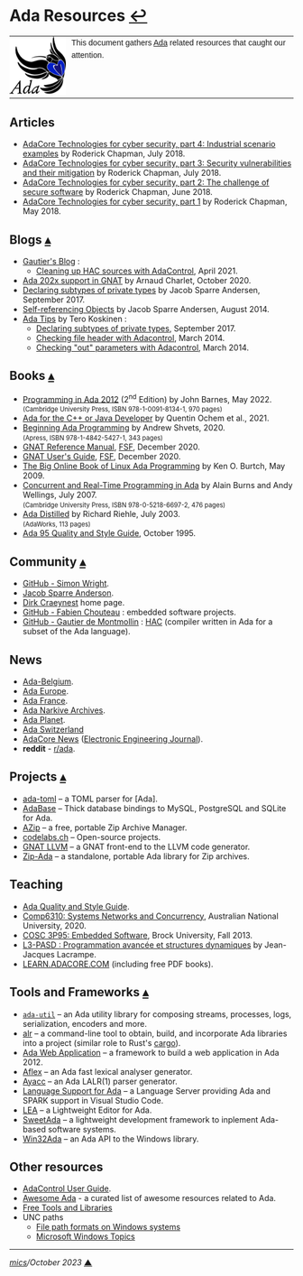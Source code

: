 # <span id="top">Ada Resources</span> <span style="size:25%;"><a href="README.md">↩</a></span>

<table style="font-family:Helvetica,Arial;line-height:1.6;">
  <tr>
  <td style="border:0;padding:0 10px 0 0;min-width:100px;"><a href="https://www.adacore.com/" rel="external"><img style="border:0;" src="./docs/images/adamascot.png" width="100" alt="Ada project"/></a></td>
  <td style="border:0;padding:0;vertical-align:text-top;">This document gathers <a href="https://www.adacore.com/" rel="external">Ada</a> related resources that caught our attention.
  </td>
  </tr>
</table>

## <span id="articles">Articles</span>

- [AdaCore Technologies for cyber security, part 4: Industrial scenario examples][article_chapman4] by Roderick Chapman, July 2018.
- [AdaCore Technologies for cyber security, part 3: Security vulnerabilities and their mitigation][article_chapman3] by Roderick Chapman, July 2018.
- [AdaCore Technologies for cyber security, part 2: The challenge of secure software][article_chapman2] by Roderick Chapman, June 2018.
- [AdaCore Technologies for cyber security, part 1][article_chapman1] by Roderick Chapman, May 2018.

## <span id="blogs">Blogs</span> [**&#x25B4;**](#top)

- [Gautier's Blog](https://gautiersblog.blogspot.com/search/label/Ada) :
  - [Cleaning up HAC sources with AdaControl](https://gautiersblog.blogspot.com/2021/04/cleaning-up-hac-sources-with-adacontrol.html), April 2021.
- [Ada 202x support in GNAT](https://blog.adacore.com/ada-202x-support-in-gnat) by Arnaud Charlet, October 2020.
- [Declaring subtypes of private types](https://ada.tips/declaring-subtypes-of-private-types.html) by Jacob Sparre Andersen, September 2017.
- [Self-referencing Objects](https://ada.tips/self-referencing-objects.html) by Jacob Sparre Andersen, August 2014.
- [Ada Tips](https://ada.tips/) by Tero Koskinen :
  - [Declaring subtypes of private types](https://ada.tips/declaring-subtypes-of-private-types.html), September 2017.
  - [Checking file header with Adacontrol](https://ada.tips/checking-file-header-with-adacontrol.html), March 2014.
  - [Checking "out" parameters with Adacontrol](https://ada.tips/checking-out-parameters-with-adacontrol.html), March 2014.

## <span id="books">Books</span> [**&#x25B4;**](#top)

- [Programming in Ada 2012][book_barnes_2nd] (2<sup>nd</sup> Edition) by John Barnes, May 2022.<br/><span style="font-size:80%;">(Cambridge University Press, ISBN 978-1-0091-8134-1, 970 pages)</span>
- [Ada for the C++ or Java Developer][book_ochem] by Quentin Ochem et al., 2021.
- [Beginning Ada Programming][book_shvets] by Andrew Shvets, 2020.<br/><span style="font-size:80%;">(Apress, ISBN 978-1-4842-5427-1, 343 pages)</span>
- [GNAT Reference Manual](https://gcc.gnu.org/onlinedocs/), [FSF](https://www.fsf.org/), December 2020.
- [GNAT User's Guide](https://gcc.gnu.org/onlinedocs/), [FSF](https://www.fsf.org/), December 2020.
- [The Big Online Book of Linux Ada Programming][book_burtch] by Ken O. Burtch, May 2009.
- [Concurrent and Real-Time Programming in Ada][book_burns] by Alain Burns and Andy Wellings, July 2007.<br/><span style="font-size:80%;">(Cambridge University Press, ISBN 978-0-5218-6697-2, 476 pages)</span>
- [Ada Distilled][book_riehle] by Richard Riehle, July 2003.<br/><span style="font-size:80%;">(AdaWorks, 113 pages)
- [Ada 95 Quality and Style Guide][book_adaic], October 1995.
<!--
 [Programming in Ada 2012][book_barnes] by John Barnes, 2012.<br/><span style="font-size:80%;">(Cambridge University Press, ISBN 978-1-1074-2481-4, 970 pages)</span>
 -->

## <span id="community">Community</span> [**&#x25B4;**](#top)

- [GitHub - Simon Wright](https://github.com/simonjwright).
- [Jacob Sparre Anderson](http://www.jacob-sparre.dk/).
- [Dirk Craeynest](https://people.cs.kuleuven.be/~dirk.craeynest/) home page.
- [GitHub - Fabien Chouteau](https://github.com/Fabien-Chouteau) : embedded software projects.
- [GitHub - Gautier de Montmollin](https://github.com/zertovitch) : [HAC](https://hacadacompiler.sourceforge.io/) (compiler written in Ada for a subset of the Ada language).

## <span id="news">News</span>

- [Ada-Belgium](https://people.cs.kuleuven.be/~dirk.craeynest/ada-belgium/).
- [Ada Europe](http://www.ada-europe.org/).
- [Ada France](https://www.ada-france.org/).
- [Ada Narkive Archives](https://comp.lang.ada.narkive.com/).
- [Ada Planet](https://www.laeran.pl/adaplanet/i/).
- [Ada Switzerland](https://www.ada-switzerland.ch/)
- [AdaCore News](https://www.eejournal.com/?s=AdaCore) ([Electronic Engineering Journal](https://www.eejournal.com/)).
- **reddit** - [r/ada](https://www.reddit.com/r/ada/).

## <span id="projects">Projects</span> [**&#x25B4;**](#top)

- [ada-toml](https://github.com/pmderodat/ada-toml) &ndash; a TOML parser for [Ada].
- [AdaBase](https://github.com/jrmarino/AdaBase) &ndash; Thick database bindings to MySQL, PostgreSQL and SQLite for Ada.
- [AZip](https://github.com/zertovitch/azip) &ndash; a free, portable Zip Archive Manager.
- [codelabs.ch](https://git.codelabs.ch/) &ndash; Open-source projects.
- [GNAT LLVM][project_gnat_llvm] &ndash; a GNAT front-end to the LLVM code generator.
- [Zip-Ada][project_zip_ada] &ndash; a standalone, portable Ada library for Zip archives.

## <span id="teaching">Teaching</span>

- [Ada Quality and Style Guide](https://en.wikibooks.org/wiki/Ada_Style_Guide).
- [Comp6310: Systems Networks and Concurrency](https://cs.anu.edu.au/courses/comp6310/), Australian National University, 2020.
- [COSC 3P95: Embedded Software](https://www.cosc.brocku.ca/Offerings/3P95/), Brock University, Fall 2013.
- [L3-PASD : Programmation avancée et structures dynamiques][course_lacrampe] by Jean-Jacques Lacrampe.
- [LEARN.ADACORE.COM](https://learn.adacore.com/) (including free PDF books).

## <span id="tools">Tools and Frameworks</span> [**&#x25B4;**](#top)

- [`ada-util`](https://github.com/stcarrez/ada-util) &ndash; an Ada utility library for composing streams, processes, logs, serialization, encoders and more.
- [alr][tool_alire] &ndash; a command-line tool  to obtain, build, and incorporate Ada libraries into a project (similar role to Rust's [cargo](https://doc.rust-lang.org/cargo/commands/cargo.html)).
- [Ada Web Application](https://github.com/stcarrez/ada-awa) &ndash; a framework to build a web application in Ada 2012.
- [Aflex](https://github.com/Ada-France/aflex) &ndash; an Ada fast lexical analyser generator.
- [Ayacc](https://github.com/Ada-France/ayacc#ayacc) &ndash; an Ada LALR(1) parser generator.
- [Language Support for Ada](https://marketplace.visualstudio.com/items?itemName=AdaCore.ada) &ndash; a Language Server providing Ada and SPARK support in Visual Studio Code.
- [LEA][tool_lea] &ndash; a Lightweight Editor for Ada.
- [SweetAda](https://www.sweetada.org/) &ndash; a lightweight development framework to inplement Ada-based software systems.
- [Win32Ada](https://github.com/AdaCore/win32ada) &ndash; an Ada API to the Windows library.

## <span id="others">Other resources</span>

- [AdaControl User Guide](https://www.adalog.fr/compo/adacontrol_ug.html).
- [Awesome Ada](https://github.com/ohenley/awesome-ada) - a curated list of awesome resources related to Ada.
- [Free Tools and Libraries](https://www.adaic.org/ada-resources/tools-libraries/)
- UNC paths
  - [File path formats on Windows systems](https://learn.microsoft.com/en-us/dotnet/standard/io/file-path-formats)
  - [Microsoft Windows Topics](hhttps://docs.adacore.com/gnat_ugn-docs/html/gnat_ugn/gnat_ugn/platform_specific_information.html#using-a-network-installation-of-gnats)

***

*[mics](https://lampwww.epfl.ch/~michelou/)/October 2023* [**&#9650;**](#top)
<span id="bottom">&nbsp;</span>

<!-- link refs -->

[article_chapman1]: http://www.embeddedcomputing.com/technology/security/software-security/adacore-technologies-for-cyber-security-part-1
[article_chapman2]: http://www.embeddedcomputing.com/technology/software-and-os/adacore-technologies-for-cyber-security-part-2-the-challenge-of-secure-software
[article_chapman3]: https://www.embeddedcomputing.com/technology/software-and-os/adacore-technologies-for-cyber-security-part-3-languages-tools-and-technologies
[article_chapman4]: https://www.embeddedcomputing.com/technology/software-and-os/adacore-technologies-for-cyber-security-part-4-industrial-scenario-examples
[book_adaic]: https://www.adaic.org/resources/add_content/docs/95style/html/cover.html
[book_barnes]: https://www.cambridge.org/gb/academic/subjects/computer-science/software-engineering-and-development/programming-ada-2012
[book_barnes_2nd]: https://www.cambridge.org/ch/academic/subjects/computer-science/software-engineering-and-development/programming-ada-2012-preview-ada-2022-2nd-edition?format=PB
[book_burtch]: http://www.pegasoft.ca/resources/boblap/book.html
[book_burns]: https://www.cambridge.org/gb/academic/subjects/computer-science/programming-languages-and-applied-logic/concurrent-and-real-time-programming-ada
[book_lrm]: https://www.ada-europe.org/resources/online/
[book_ochem]: https://learn.adacore.com/courses/Ada_For_The_CPP_Java_Developer/
[book_riehle]: http://www.adapower.com/pdfs/
[book_shvets]: https://www.apress.com/gp/book/9781484254271
[course_lacrampe]: http://jeanjacques.lacrampe.free.fr/webada/l3-pasd/
[project_gnat_llvm]: https://github.com/AdaCore/gnat-llvm
[project_zip_ada]: https://unzip-ada.sourceforge.io/
[tool_alire]: https://github.com/alire-project/alire
[tool_lea]: https://sourceforge.net/projects/l-e-a/
